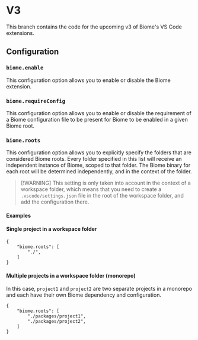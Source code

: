 # V3

This branch contains the code for the upcoming v3 of Biome's VS Code extensions.


## Configuration

### `biome.enable`

This configuration option allows you to enable or disable the Biome extension.

### `biome.requireConfig`

This configuration option allows you to enable or disable the requirement of a Biome configuration file
to be present for Biome to be enabled in a given Biome root.

### `biome.roots`

This configuration option allows you to explicitly specify the folders that are considered Biome roots.
Every folder specified in this list will receive an independent instance of Biome, scoped to that folder.
The Biome binary for each root will be determined independently, and in the context of the folder.

> [!WARNING] This setting is only taken into account in the context of a workspace folder, which means that you need to create a `.vscode/settings.json` file in the root of the workspace folder, and add the configuration there.

#### Examples

#### Single project in a workspace folder

```jsonc
{
    "biome.roots": [
        "./",
    ]
}
```

#### Multiple projects in a workspace folder (monorepo)

In this case, `project1` and `project2` are two separate projects in a monorepo and
each have their own Biome dependency and configuration.

```jsonc
{
    "biome.roots": [
        "./packages/project1",
        "./packages/project2",
    ]
}
```
